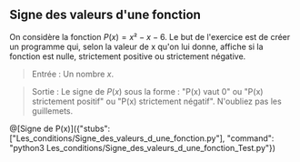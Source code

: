 ## Signe des valeurs d'une fonction

On considère la fonction $`P(x)=x²-x-6`$. 
Le but de l'exercice est de créer un programme qui, selon la valeur de x qu'on lui donne, affiche si la fonction est nulle, strictement positive ou strictement négative.

> Entrée : Un nombre $`x`$.

> Sortie : Le signe de $`P(x)`$ sous la forme : "P(x) vaut 0" ou "P(x) strictement positif" ou "P(x) strictement négatif". N'oubliez pas les guillemets.


@[Signe de P(x)]({"stubs": ["Les_conditions/Signe_des_valeurs_d_une_fonction.py"], "command": "python3 Les_conditions/Signe_des_valeurs_d_une_fonction_Test.py"})
